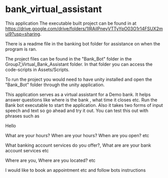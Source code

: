 # bank_virtual_assistant

This application
The executable built project can be found in at https://drive.google.com/drive/folders/1IRAilPneyVTTyYpO03O1r14FSUX2mui9?usp=sharing.
 
There is a readme file in the banking bot folder for assistance on when the program is ran.

The project files can be found in the "Bank_Bot" folder 
in the Group7_Virtual_Bank_Assistant folder. In that folder you can access the code-scripts in Assets/Scripts.

To run the project you would need to have unity installed 
and open the "Bank_Bot" folder through the unity application.

This application serves as a virtual assistant for a Demo bank.
It helps answer questions like where is the bank , what time it closes etc.
Run the Bank bot executable to start the application.
Also it takes two forms of input speech and text so go ahead and try it out.
You can test this out with phrases such as 

Hello

What are your hours? When are your hours? When are you open? etc

What banking account services do you offer?, What are are your bank account services etc

Where are you, Where are you located? etc

I would like to book an appointment etc and follow bots instructions
